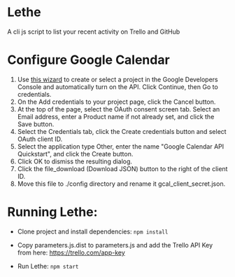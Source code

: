 # Lethe

A cli js script to list your recent activity on Trello and GitHub


# Configure Google Calendar

1. Use [this wizard](https://console.developers.google.com/start/api?id=calendar) to create or select a project in the Google Developers Console and automatically turn on the API. Click Continue, then Go to credentials.
2. On the Add credentials to your project page, click the Cancel button.
3. At the top of the page, select the OAuth consent screen tab. Select an Email address, enter a Product name if not already set, and click the Save button.
4. Select the Credentials tab, click the Create credentials button and select OAuth client ID.
5. Select the application type Other, enter the name "Google Calendar API Quickstart", and click the Create button.
6. Click OK to dismiss the resulting dialog.
7. Click the file_download (Download JSON) button to the right of the client ID.
8. Move this file to ./config directory and rename it gcal_client_secret.json.


# Running Lethe:

- Clone project and install dependencies:
```npm install```

- Copy parameters.js.dist to parameters.js and add the Trello API Key from here: https://trello.com/app-key

- Run Lethe:
```npm start```


